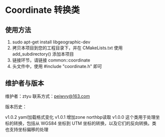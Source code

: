 # Coordinate 转换类

## 使用方法

1. sudo apt-get install libgeographic-dev
2. 拷贝本项目到您的工程目录下，并在 CMakeLists.txt 使用 add_subdirectory() 添加本项目
3. 链接环节，请链接 common::coordinate
4. 头文件中，使用 #include "coordinate.h" 即可

## 维护者与版本

维护者：ztyu
联系方式：peiwvy@163.com

版本历史：

v1.0.2
yaml加载格式变化
v1.0.1
增加zone northbp读取
v1.0.0
这个类用于处理坐标的转换，包括从 WGS84 坐标到 UTM 坐标的转换，以及它们的反向转换。类也支持坐标偏移的处理